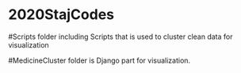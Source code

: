 # 2020StajCodes


#Scripts folder including Scripts that is used to cluster clean data for visualization


#MedicineCluster folder is Django part for visualization.
